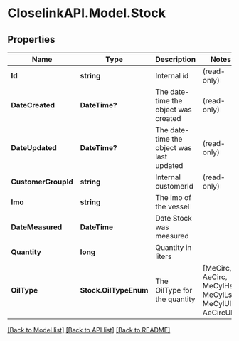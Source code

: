 # CloselinkAPI.Model.Stock
## Properties

Name | Type | Description | Notes
------------ | ------------- | ------------- | -------------
**Id** | **string** | Internal id | (read-only)
**DateCreated** | **DateTime?** | The date-time the object was created | (read-only)
**DateUpdated** | **DateTime?** | The date-time the object was last updated | (read-only)
**CustomerGroupId** | **string** | Internal customerId| (read-only)
**Imo** | **string** | The imo of the vessel | 
**DateMeasured** | **DateTime** | Date Stock was measured | 
**Quantity** | **long** | Quantity in liters | 
**OilType** | **Stock.OilTypeEnum** | The OilType for the quantity | [MeCirc, AeCirc, MeCylHs, MeCylLs, MeCylUls, AeCircUls]

[[Back to Model list]](../README.md#documentation-for-models) [[Back to API list]](../README.md#documentation-for-api-endpoints) [[Back to README]](../README.md)

